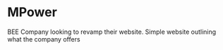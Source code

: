 # MPower
BEE Company looking to revamp their website. Simple website outlining what the company offers
